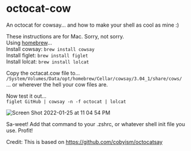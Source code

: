 # octocat-cow
An octocat for cowsay... and how to make your shell as cool as mine :)

These instructions are for Mac. Sorry, not sorry.  
Using [homebrew](https://brew.sh/)...  
Install cowsay: `brew install cowsay`  
Install figlet: `brew install figlet`  
Install lolcat: `brew install lolcat`  

Copy the octacat.cow file to...  
`/System/Volumes/Data/opt/homebrew/Cellar/cowsay/3.04_1/share/cows/`  
... or wherever the hell your cow files are.

Now test it out...  
`figlet GitHub | cowsay -n -f octocat | lolcat`  

![Screen Shot 2022-01-25 at 11 04 54 PM](https://user-images.githubusercontent.com/95243761/151118366-a6ada65b-6e21-4b39-aab2-57152a27b31b.png)

Sa-weet! Add that command to your .zshrc, or whatever shell init file you use. Profit!

Credit: This is based on https://github.com/cobyism/octocatsay
